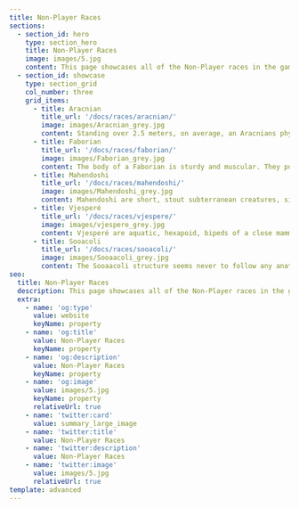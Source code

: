 ```yaml
---
title: Non-Player Races
sections:
  - section_id: hero
    type: section_hero
    title: Non-Player Races
    image: images/5.jpg
    content: This page showcases all of the Non-Player races in the game. Please review each of them as you may encounter them in your next adventure.
  - section_id: showcase
    type: section_grid
    col_number: three
    grid_items:
      - title: Aracnian 
        title_url: '/docs/races/aracnian/'
        image: images/Aracnian_grey.jpg
        content: Standing over 2.5 meters, on average, an Aracnians physical structure is a testament the light gravity in which they evolved. Only 70% that of Earth they can generally be described as a thin gaunt race.
      - title: Faborian
        title_url: '/docs/races/faborian/'
        image: images/Faborian_grey.jpg
        content: The body of a Faborian is sturdy and muscular. They posses powerful legs and arms, for a total of four limbs. Perched on top of a slender neck and a barrel like chest is the head.
      - title: Mahendoshi
        title_url: '/docs/races/mahendoshi/'
        image: images/Mahendoshi_grey.jpg
        content: Mahendoshi are short, stout subterranean creatures, similar to terrestrial moles. They average only 0.5 meters in height, yet typically mass over 35kg due to their increased cellular density. 
      - title: Vjesperé
        title_url: '/docs/races/vjespere/'
        image: images/vjespere_grey.jpg
        content: Vjesperé are aquatic, hexapoid, bipeds of a close mammalian decent, their actual ancestry being intertwined to that of the amphibian and whose form can be most aptly described as, humanoid. 
      - title: Sooacoli
        title_url: '/docs/races/sooacoli/'
        image: images/Sooaacoli_grey.jpg
        content: The Sooaacoli structure seems never to follow any anatomic rules, Their curved bones and their dense muscle tissues make them the subject of study and unfortunate under estimation.
seo:
  title: Non-Player Races
  description: This page showcases all of the Non-Player races in the game. Please review each of them as you may encounter them in your next adventure.
  extra:
    - name: 'og:type'
      value: website
      keyName: property
    - name: 'og:title'
      value: Non-Player Races
      keyName: property
    - name: 'og:description'
      value: Non-Player Races
      keyName: property
    - name: 'og:image'
      value: images/5.jpg
      keyName: property
      relativeUrl: true
    - name: 'twitter:card'
      value: summary_large_image
    - name: 'twitter:title'
      value: Non-Player Races
    - name: 'twitter:description'
      value: Non-Player Races
    - name: 'twitter:image'
      value: images/5.jpg
      relativeUrl: true
template: advanced
---
```

